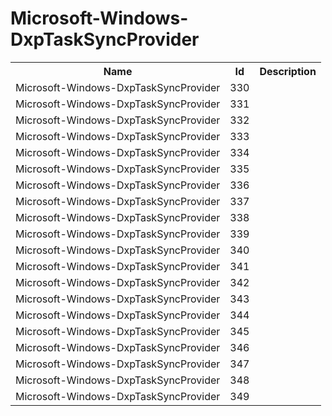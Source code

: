 # Microsoft-Windows-DxpTaskSyncProvider

<table>
<colgroup><col/><col/><col/></colgroup>
<tr><th>Name</th><th>Id</th><th>Description</th></tr>
<tr><td>Microsoft-Windows-DxpTaskSyncProvider</td><td>330</td><td></td></tr>
<tr><td>Microsoft-Windows-DxpTaskSyncProvider</td><td>331</td><td></td></tr>
<tr><td>Microsoft-Windows-DxpTaskSyncProvider</td><td>332</td><td></td></tr>
<tr><td>Microsoft-Windows-DxpTaskSyncProvider</td><td>333</td><td></td></tr>
<tr><td>Microsoft-Windows-DxpTaskSyncProvider</td><td>334</td><td></td></tr>
<tr><td>Microsoft-Windows-DxpTaskSyncProvider</td><td>335</td><td></td></tr>
<tr><td>Microsoft-Windows-DxpTaskSyncProvider</td><td>336</td><td></td></tr>
<tr><td>Microsoft-Windows-DxpTaskSyncProvider</td><td>337</td><td></td></tr>
<tr><td>Microsoft-Windows-DxpTaskSyncProvider</td><td>338</td><td></td></tr>
<tr><td>Microsoft-Windows-DxpTaskSyncProvider</td><td>339</td><td></td></tr>
<tr><td>Microsoft-Windows-DxpTaskSyncProvider</td><td>340</td><td></td></tr>
<tr><td>Microsoft-Windows-DxpTaskSyncProvider</td><td>341</td><td></td></tr>
<tr><td>Microsoft-Windows-DxpTaskSyncProvider</td><td>342</td><td></td></tr>
<tr><td>Microsoft-Windows-DxpTaskSyncProvider</td><td>343</td><td></td></tr>
<tr><td>Microsoft-Windows-DxpTaskSyncProvider</td><td>344</td><td></td></tr>
<tr><td>Microsoft-Windows-DxpTaskSyncProvider</td><td>345</td><td></td></tr>
<tr><td>Microsoft-Windows-DxpTaskSyncProvider</td><td>346</td><td></td></tr>
<tr><td>Microsoft-Windows-DxpTaskSyncProvider</td><td>347</td><td></td></tr>
<tr><td>Microsoft-Windows-DxpTaskSyncProvider</td><td>348</td><td></td></tr>
<tr><td>Microsoft-Windows-DxpTaskSyncProvider</td><td>349</td><td></td></tr>
</table>
